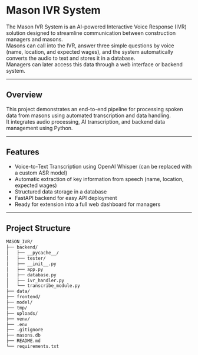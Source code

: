 # Mason IVR System

The Mason IVR System is an AI-powered Interactive Voice Response (IVR) solution designed to streamline communication between construction managers and masons.  
Masons can call into the IVR, answer three simple questions by voice (name, location, and expected wages), and the system automatically converts the audio to text and stores it in a database.  
Managers can later access this data through a web interface or backend system.

---

## Overview

This project demonstrates an end-to-end pipeline for processing spoken data from masons using automated transcription and data handling.  
It integrates audio processing, AI transcription, and backend data management using Python.

---

## Features

- Voice-to-Text Transcription using OpenAI Whisper (can be replaced with a custom ASR model)
- Automatic extraction of key information from speech (name, location, expected wages)
- Structured data storage in a database
- FastAPI backend for easy API deployment
- Ready for extension into a full web dashboard for managers

---

## Project Structure
```bash
MASON_IVR/
├── backend/
│   ├── __pycache__/
│   ├── tester/
│   ├── __init__.py
│   ├── app.py
│   ├── database.py
│   ├── ivr_handler.py
│   └── transcribe_module.py
├── data/
├── frontend/
├── model/
├── tmp/
├── uploads/
├── venv/
├── .env
├── .gitignore
├── masons.db
├── README.md
└── requirements.txt
```